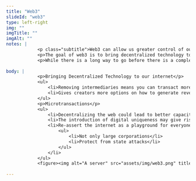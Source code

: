 ```yaml
--- 
title: "Web3"
slideId: "web3"
type: left-right
img: ""
imgTitle: ""
imgAlt: ""
notes: | 
            <p class="subtitle">Web3 can allow us greater control of our personal data.</p>
            <p>The goal of web3 is to bring decentralized technology to our internet. This allows us to remove intermediaries and means you can transact more directly. This can give creators more options on how to generate revenue, including microtransactions. Introducing digital uniqueness may give you better control over your personal data, allowing the internet as a playground for everyone and not only large corporations.</p>
            <p>While there is a long way to go before there is a complete functional decentralized web, blockchain technology has allowed us to have a goal to strive towards.</p>
        
body: | 
            <p>Bringing Decentralized Technology to our internet</p>
            <ul>
                <li>Removing intermediaries means you can transact more directly</li>
                <li>Gives creators more options on how to generate revenue</li>
            </ul>
            <p>Microtransactions</p>
            <ul>
                <li>Decentralizing the web could lead to better capacity allocation</li>
                <li>The introduction of digital uniqueness may give rise to control over our personal data</li>
                <li>Re-assert the internet as a playground for everyone
                    <ul>
                        <li>Not only large corporations</li>
                        <li>Protect from state attacks</li>
                    </ul>
                </li>
            </ul>
            <figure><img alt="A server" src="assets/img/web3.png" title="Web3"></figure>
        
---
```


